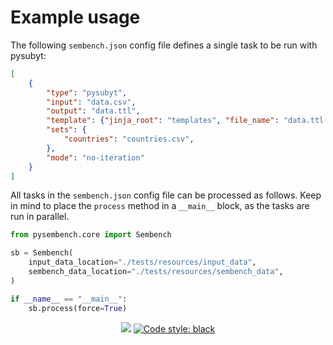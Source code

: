 # Example usage

The following `sembench.json` config file defines a single task to be run with pysubyt:

```json
[
    {
        "type": "pysubyt",
        "input": "data.csv",
        "output": "data.ttl",
        "template": {"jinja_root": "templates", "file_name": "data.ttl.j2"},
        "sets": {
            "countries": "countries.csv",
        },
        "mode": "no-iteration"
    }
]
```

All tasks in the `sembench.json` config file can be processed as follows. Keep in mind to place the `process` method in a `__main__` block, as the tasks are run in parallel.

```python
from pysembench.core import Sembench

sb = Sembench(
    input_data_location="./tests/resources/input_data",
    sembench_data_location="./tests/resources/sembench_data",
)

if __name__ == "__main__":
    sb.process(force=True)
```

<p align="center">
<a href="https://github.com/JotaFan/pycoverage"><img src="https://github.com/vliz-be-opsci/pysembench/tree/gh-pages/docs/build/html/coverage.svg"></a>
<a href="https://github.com/psf/black"><img alt="Code style: black" src="https://img.shields.io/badge/code%20style-black-000000.svg"></a>
</p>